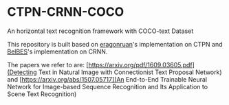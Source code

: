 # CTPN-CRNN-COCO
An horizontal text recognition framework with COCO-text Dataset

This repository is built based on [eragonruan](https://github.com/eragonruan/text-detection-ctpn)'s implementation on CTPN and [BelBES](https://github.com/BelBES/crnn-pytorch)'s implementation on CRNN.

The papers we refer to are:
[https://arxiv.org/pdf/1609.03605.pdf](Detecting Text in Natural Image with Connectionist Text Proposal Network)
and
[https://arxiv.org/abs/1507.05717](An End-to-End Trainable Neural Network for Image-based Sequence Recognition and Its Application to Scene Text Recognition)
